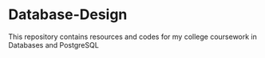 # Database-Design
This repository contains resources and codes for my college coursework in Databases and PostgreSQL
